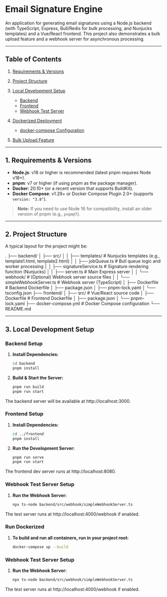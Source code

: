 # Email Signature Engine

An application for generating email signatures using a Node.js backend (with TypeScript, Express, Bull/Redis for bulk processing, and Nunjucks templates) and a Vue/React frontend. This project also demonstrates a bulk upload feature and a webhook server for asynchronous processing.

---

## Table of Contents

1. [Requirements & Versions](#requirements--versions)
2. [Project Structure](#project-structure)
3. [Local Development Setup](#local-development-setup)
   - [Backend](#backend)
   - [Frontend](#frontend)
   - [Webhook Test Server](#webhook-test-server)
4. [Dockerized Deployment](#dockerized-deployment)

   - [docker-compose Configuration](#docker-compose-configuration)
5. [Bulk Upload Feature](#bulk-upload-feature)

---

## 1. Requirements & Versions

- **Node.js**: v18 or higher is recommended (latest pnpm requires Node v18+).
- **pnpm**: v7 or higher (if using pnpm as the package manager).
- **Docker**: 20.10+ (or a recent version that supports BuildKit).
- **Docker Compose**: v1.29+ or Docker Compose Plugin 2.0+ (supports `version: "3.8"`).

> **Note:** If you need to use Node 16 for compatibility, install an older version of pnpm (e.g., `pnpm@7`).

---

## 2. Project Structure

A typical layout for the project might be:

. ├── backend/ │ ├── src/ │ │ ├── templates/ # Nunjucks templates (e.g., template1.html, template2.html) │ │ ├── jobQueue.ts # Bull queue logic and worker processing │ │ ├── signatureService.ts # Signature rendering function (Nunjucks) │ │ ├── server.ts # Main Express server │ │ └── webhook/ # (Optional) Webhook server source files │ │ └── simpleWebhookServer.ts # Webhook server (TypeScript) │ ├── Dockerfile # Backend Dockerfile │ ├── package.json │ ├── pnpm-lock.yaml │ └── tsconfig.json ├── frontend/ │ ├── src/ # Vue/React source code │ ├── Dockerfile # Frontend Dockerfile │ ├── package.json │ └── pnpm-lock.yaml ├── docker-compose.yml # Docker Compose configuration └── README.md


---

## 3. Local Development Setup

### Backend Setup

1. **Install Dependencies:**
   ```bash
   cd backend
   pnpm install

2. **Build & Start the Server:**
   ```bash
   pnpm run build
   pnpm run start

The backend server will be available at http://localhost:3000.


### Frontend Setup
1. **Install Dependencies:**
   ```bash
   cd ../frontend
   pnpm install

2. **Run the Development Server:**
   ```bash
   pnpm run serve
   pnpm run start

The frontend dev server runs at http://localhost:8080.

### Webhook Test Server Setup
1. **Run the Webhook Server:**
   ```bash
   npx ts-node backend/src/webhook/simpleWebhookServer.ts

The test server runs at http://localhost:4000/webhook if enabled.

### Run Dockerized
1. **To build and run all containers, run in your project root:**
   ```bash
   docker-compose up --build


### Webhook Test Server Setup
1. **Run the Webhook Server:**
   ```bash
   npx ts-node backend/src/webhook/simpleWebhookServer.ts

The test server runs at http://localhost:4000/webhook if enabled.







